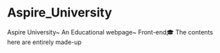 # Aspire_University
Aspire University~ An Educational webpage~ Front-end🎓 The contents here are entirely made-up
